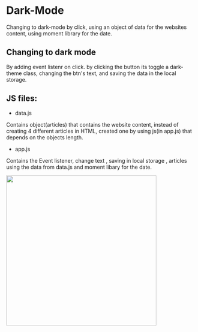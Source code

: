 # Dark-Mode
Changing to dark-mode by click, using an object of data for the websites content, using moment library for the date.

## Changing to dark mode 
By adding event listenr on click. by clicking the button its toggle a dark-theme class,
changing the btn's text, and saving the data in the local storage.


## JS files:
 - data.js

Contains object(articles) that contains the website content, instead of creating 4 different articles in HTML, 
created one by using js(in app.js) that depends on the objects length.

- app.js

Contains the Event listener, change text , saving in local storage , articles using the data from data.js and moment libary for the date.









   <a href="https://dark-mode-shira.netlify.app/"><img src='https://ik.imagekit.io/mtbrfqmmh/_Dark_Mode_-_Google_Chrome__2022-09-23_15-08-59_XjbKLeExV.gif?ik-sdk-version=javascript-1.4.3&updatedAt=1663935070482' height = "400"></a>
